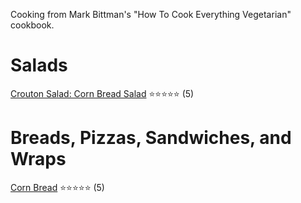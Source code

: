 Cooking from Mark Bittman's "How To Cook Everything Vegetarian" cookbook.

# Salads
[Crouton Salad: Corn Bread Salad](/cooking/corn-bread-salad) :star::star::star::star::star: (5)

# Breads, Pizzas, Sandwiches, and Wraps
[Corn Bread](/cooking/corn-bread) :star::star::star::star::star: (5)

